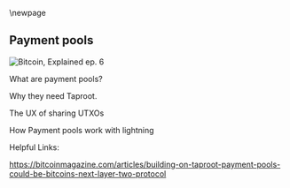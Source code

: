 \newpage
## Payment pools

![Bitcoin, Explained ep. 6](qr/06.png)

What are payment pools?

Why they need Taproot.

The UX of sharing UTXOs

How Payment pools work with lightning

Helpful Links:

https://bitcoinmagazine.com/articles/building-on-taproot-payment-pools-could-be-bitcoins-next-layer-two-protocol
